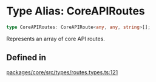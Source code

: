 # Type Alias: CoreAPIRoutes

```ts
type CoreAPIRoutes: CoreAPIRoute<any, any, string>[];
```

Represents an array of core API routes.

## Defined in

[packages/core/src/types/routes.types.ts:121](https://github.com/vramework/vramework/blob/effbb4c429219b23928f1b1f0fcdb2fd3899355c/packages/core/src/types/routes.types.ts#L121)
